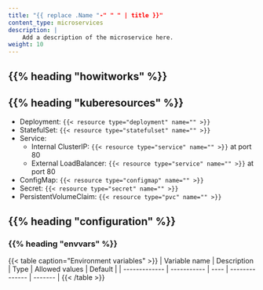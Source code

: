 ```yaml
---
title: "{{ replace .Name "-" " " | title }}"
content_type: microservices
description: |
    Add a description of the microservice here.
weight: 10
---
```


<!-- overview -->

## {{% heading "howitworks" %}}

<!-- body -->

## {{% heading "kuberesources" %}}

- Deployment: `{{< resource type="deployment" name="" >}}`
- StatefulSet: `{{< resource type="statefulset" name="" >}}`
- Service:
  - Internal ClusterIP: `{{< resource type="service" name="" >}}` at
    port 80
  - External LoadBalancer: `{{< resource type="service" name="" >}}` at
    port 80
- ConfigMap: `{{< resource type="configmap" name="" >}}`
- Secret: `{{< resource type="secret" name="" >}}`
- PersistentVolumeClaim: `{{< resource type="pvc" name="" >}}`

## {{% heading "configuration" %}}

### {{% heading "envvars" %}}

{{< table caption="Environment variables" >}}
| Variable name | Description | Type | Allowed values | Default |
| ------------- | ----------- | ---- | -------------- | ------- |
{{< /table >}}
